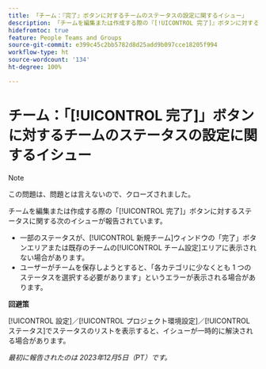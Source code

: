```yaml
---
title: 「チーム：『完了』ボタンに対するチームのステータスの設定に関するイシュー」
description: 「チームを編集または作成する際の『[!UICONTROL 完了]』ボタンに対するステータスに関するイシューが報告されています。回避策はあります。」
hidefromtoc: true
feature: People Teams and Groups
source-git-commit: e399c45c2bb5782d8d25add9b097cce18205f994
workflow-type: ht
source-wordcount: '134'
ht-degree: 100%

---
```



# チーム：「[!UICONTROL 完了]」ボタンに対するチームのステータスの設定に関するイシュー

>[!NOTE]
>
>この問題は、問題とは言えないので、クローズされました。

チームを編集または作成する際の「[!UICONTROL 完了]」ボタンに対するステータスに関する次のイシューが報告されています。

* 一部のステータスが、[!UICONTROL 新規チーム]ウィンドウの「完了」ボタンエリアまたは既存のチームの[!UICONTROL チーム設定]エリアに表示されない場合があります。
* ユーザーがチームを保存しようとすると、「各カテゴリに少なくとも 1 つのステータスを選択する必要があります」というエラーが表示される場合があります。

**回避策**

[!UICONTROL 設定]／[!UICONTROL プロジェクト環境設定]／[!UICONTROL ステータス]でステータスのリストを表示すると、イシューが一時的に解決される場合があります。

_最初に報告されたのは 2023年12月5日（PT）です。_
